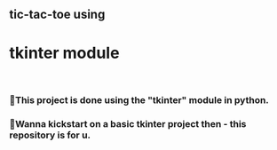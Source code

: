 <h2>tic-tac-toe using<h2><h1>tkinter module</h2><br>


<h3>📌This project is done using the "tkinter" module in python.</h3>

<h3>💯Wanna kickstart on a basic tkinter project then - this repository is for u.</h3>
